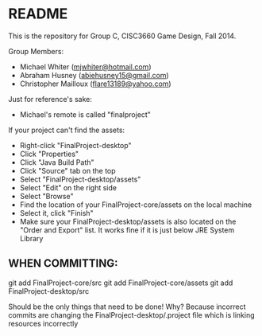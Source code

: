 # README #

This is the repository for Group C, CISC3660 Game Design, Fall 2014.

Group Members:

- Michael Whiter (mjwhiter@hotmail.com)
- Abraham Husney (abiehusney15@gmail.com)
- Christopher Mailloux (flare13189@yahoo.com)

Just for reference's sake:

- Michael's remote is called "finalproject"

If your project can't find the assets:

- Right-click "FinalProject-desktop"
- Click "Properties"
- Click "Java Build Path"
- Click "Source" tab on the top
- Select "FinalProject-desktop/assets"
- Select "Edit" on the right side
- Select "Browse"
- Find the location of your FinalProject-core/assets on the local machine
- Select it, click "Finish"
- Make sure your FinalProject-desktop/assets is also located on the "Order and Export" list. It works fine if it is just below JRE System Library

## WHEN COMMITTING: ##

git add FinalProject-core/src
git add FinalProject-core/assets
git add FinalProject-desktop/src

Should be the only things that need to be done!
Why?
Because incorrect commits are changing the FinalProject-desktop/.project file which is linking resources incorrectly